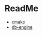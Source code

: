 # ReadMe
* [cmake](https://github.com/ttroy50/cmake-examples)
* [db-engine](https://github.com/wangzhonnew/emeralddb)
